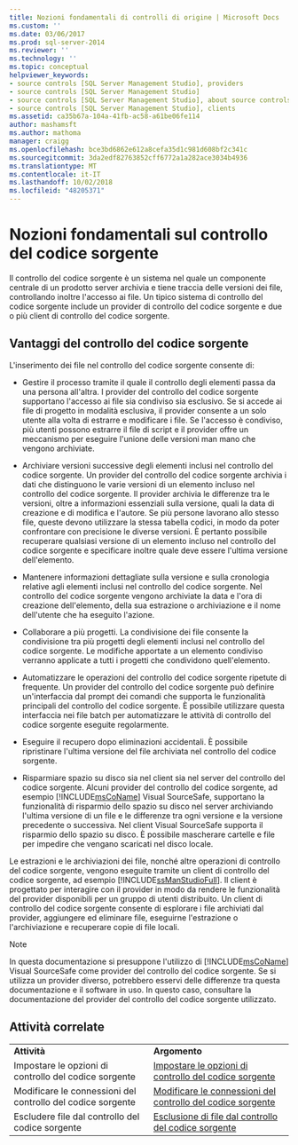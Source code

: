 ```yaml
---
title: Nozioni fondamentali di controlli di origine | Microsoft Docs
ms.custom: ''
ms.date: 03/06/2017
ms.prod: sql-server-2014
ms.reviewer: ''
ms.technology: ''
ms.topic: conceptual
helpviewer_keywords:
- source controls [SQL Server Management Studio], providers
- source controls [SQL Server Management Studio]
- source controls [SQL Server Management Studio], about source controls
- source controls [SQL Server Management Studio], clients
ms.assetid: ca35b67a-104a-41fb-ac58-a61be06fe114
author: mashamsft
ms.author: mathoma
manager: craigg
ms.openlocfilehash: bce3bd6862e612a8cefa35d1c981d608bf2c341c
ms.sourcegitcommit: 3da2edf82763852cff6772a1a282ace3034b4936
ms.translationtype: MT
ms.contentlocale: it-IT
ms.lasthandoff: 10/02/2018
ms.locfileid: "48205371"
---
```

# <a name="source-control-basics"></a>Nozioni fondamentali sul controllo del codice sorgente
  Il controllo del codice sorgente è un sistema nel quale un componente centrale di un prodotto server archivia e tiene traccia delle versioni dei file, controllando inoltre l'accesso ai file. Un tipico sistema di controllo del codice sorgente include un provider di controllo del codice sorgente e due o più client di controllo del codice sorgente.  
  
## <a name="source-control-benefits"></a>Vantaggi del controllo del codice sorgente  
 L'inserimento dei file nel controllo del codice sorgente consente di:  
  
-   Gestire il processo tramite il quale il controllo degli elementi passa da una persona all'altra. I provider del controllo del codice sorgente supportano l'accesso ai file sia condiviso sia esclusivo. Se si accede ai file di progetto in modalità esclusiva, il provider consente a un solo utente alla volta di estrarre e modificare i file. Se l'accesso è condiviso, più utenti possono estrarre il file di script e il provider offre un meccanismo per eseguire l'unione delle versioni man mano che vengono archiviate.  
  
-   Archiviare versioni successive degli elementi inclusi nel controllo del codice sorgente. Un provider del controllo del codice sorgente archivia i dati che distinguono le varie versioni di un elemento incluso nel controllo del codice sorgente. Il provider archivia le differenze tra le versioni, oltre a informazioni essenziali sulla versione, quali la data di creazione e di modifica e l'autore. Se più persone lavorano allo stesso file, queste devono utilizzare la stessa tabella codici, in modo da poter confrontare con precisione le diverse versioni. È pertanto possibile recuperare qualsiasi versione di un elemento incluso nel controllo del codice sorgente e specificare inoltre quale deve essere l'ultima versione dell'elemento.  
  
-   Mantenere informazioni dettagliate sulla versione e sulla cronologia relative agli elementi inclusi nel controllo del codice sorgente. Nel controllo del codice sorgente vengono archiviate la data e l'ora di creazione dell'elemento, della sua estrazione o archiviazione e il nome dell'utente che ha eseguito l'azione.  
  
-   Collaborare a più progetti. La condivisione dei file consente la condivisione tra più progetti degli elementi inclusi nel controllo del codice sorgente. Le modifiche apportate a un elemento condiviso verranno applicate a tutti i progetti che condividono quell'elemento.  
  
-   Automatizzare le operazioni del controllo del codice sorgente ripetute di frequente. Un provider del controllo del codice sorgente può definire un'interfaccia dal prompt dei comandi che supporta le funzionalità principali del controllo del codice sorgente. È possibile utilizzare questa interfaccia nei file batch per automatizzare le attività di controllo del codice sorgente eseguite regolarmente.  
  
-   Eseguire il recupero dopo eliminazioni accidentali. È possibile ripristinare l'ultima versione del file archiviata nel controllo del codice sorgente.  
  
-   Risparmiare spazio su disco sia nel client sia nel server del controllo del codice sorgente. Alcuni provider del controllo del codice sorgente, ad esempio [!INCLUDE[msCoName](../includes/msconame-md.md)] Visual SourceSafe, supportano la funzionalità di risparmio dello spazio su disco nel server archiviando l'ultima versione di un file e le differenze tra ogni versione e la versione precedente o successiva. Nel client Visual SourceSafe supporta il risparmio dello spazio su disco. È possibile mascherare cartelle e file per impedire che vengano scaricati nel disco locale.  
  
 Le estrazioni e le archiviazioni dei file, nonché altre operazioni di controllo del codice sorgente, vengono eseguite tramite un client di controllo del codice sorgente, ad esempio [!INCLUDE[ssManStudioFull](../includes/ssmanstudiofull-md.md)]. Il client è progettato per interagire con il provider in modo da rendere le funzionalità del provider disponibili per un gruppo di utenti distribuito. Un client di controllo del codice sorgente consente di esplorare i file archiviati dal provider, aggiungere ed eliminare file, eseguirne l'estrazione o l'archiviazione e recuperare copie di file locali.  
  
> [!NOTE]  
>  In questa documentazione si presuppone l'utilizzo di [!INCLUDE[msCoName](../includes/msconame-md.md)] Visual SourceSafe come provider del controllo del codice sorgente. Se si utilizza un provider diverso, potrebbero esservi delle differenze tra questa documentazione e il software in uso. In questo caso, consultare la documentazione del provider del controllo del codice sorgente utilizzato.  
  
## <a name="related-tasks"></a>Attività correlate  
  
|||  
|-|-|  
|**Attività**|**Argomento**|  
|Impostare le opzioni di controllo del codice sorgente|[Impostare le opzioni di controllo del codice sorgente](../../2014/database-engine/set-source-control-options.md)|  
|Modificare le connessioni del controllo del codice sorgente|[Modificare le connessioni del controllo del codice sorgente](../../2014/database-engine/change-source-control-connections.md)|  
|Escludere file dal controllo del codice sorgente|[Esclusione di file dal controllo del codice sorgente](../../2014/database-engine/exclude-files-from-source-control.md)|  
  
  
